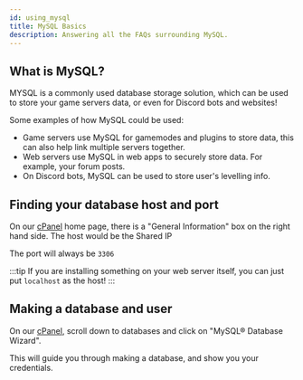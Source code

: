 ```yaml
---
id: using_mysql
title: MySQL Basics
description: Answering all the FAQs surrounding MySQL.
---
```


## What is MySQL?

MYSQL is a commonly used database storage solution, which can be used to store your game servers data, or even for Discord bots and websites!

Some examples of how MySQL could be used:

- Game servers use MySQL for gamemodes and plugins to store data, this can also help link multiple servers together.
- Web servers use MySQL in web apps to securely store data. For example, your forum posts.
- On Discord bots, MySQL can be used to store user's levelling info.

## Finding your database host and port

On our [cPanel](https://hrzn.link/cpanel) home page, there is a "General Information" box on the right hand side.
The host would be the Shared IP

The port will always be `3306`

:::tip
If you are installing something on your web server itself, you can just put `localhost` as the host!
:::

## Making a database and user

On our [cPanel](https://hrzn.link/cpanel), scroll down to databases and click on "MySQL® Database Wizard".

This will guide you through making a database, and show you your credentials.